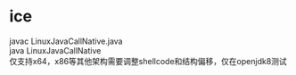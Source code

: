 # ice  
javac LinuxJavaCallNative.java  
java LinuxJavaCallNative  
仅支持x64，x86等其他架构需要调整shellcode和结构偏移，仅在openjdk8测试

